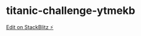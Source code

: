 # titanic-challenge-ytmekb

[Edit on StackBlitz ⚡️](https://stackblitz.com/edit/titanic-challenge-ytmekb)